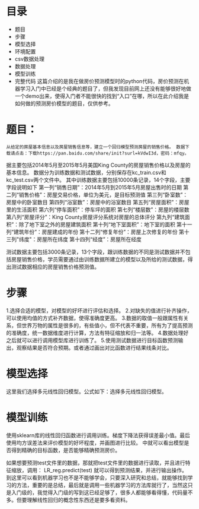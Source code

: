 # 目录
- 题目
- 步骤
- 模型选择
- 环境配置
- csv数据处理
- 数据处理
- 模型训练
- 完整代码
这篇介绍的是我在做房价预测模型时的python代码，房价预测在机器学习入门中已经是个经典的题目了，但我发现目前网上还没有能够很好地做一个demo出来，使得入门者不能很快的找到“入口”在哪，所以在此介绍我是如何做的预测房价模型的题目，仅供参考。

# 题目：
    从给定的房屋基本信息以及房屋销售信息等，建立一个回归模型预测房屋的销售价格。 数据下载请点击：下载https://pan.baidu.com/share/init?surl=kVdwI3d，密码：mfqy。
 据主要包括2014年5月至2015年5月美国King County的房屋销售价格以及房屋的基本信息。 数据分为训练数据和测试数据，分别保存在kc_train.csv和kc_test.csv两个文件中。 其中训练数据主要包括10000条记录，14个字段，主要字段说明如下
 第一列“销售日期”：2014年5月到2015年5月房屋出售时的日期 
 第二列“销售价格”：房屋交易价格，单位为美元，是目标预测值
 第三列“卧室数”：房屋中的卧室数目 
 第四列“浴室数”：房屋中的浴室数目 
 第五列“房屋面积”：房屋里的生活面积 
 第六列“停车面积”：停车坪的面积 
 第七列“楼层数”：房屋的楼层数 
 第八列“房屋评分”：King County房屋评分系统对房屋的总体评分 
 第九列“建筑面积”：除了地下室之外的房屋建筑面积 
 第十列“地下室面积”：地下室的面积 
 第十一列“建筑年份”：房屋建成的年份 
 第十二列“修复年份”：房屋上次修复的年份 
 第十三列"纬度"：房屋所在纬度 
 第十四列“经度”：房屋所在经度

 测试数据主要包括3000条记录，13个字段，跟训练数据的不同是测试数据并不包括房屋销售价格，学员需要通过由训练数据所建立的模型以及所给的测试数据，得出测试数据相应的房屋销售价格预测值。

# 步骤
1.选择合适的模型，对模型的好坏进行评估和选择。
2.对缺失的值进行补齐操作，可以使用均值的方式补齐数据，使得准确度更高。
3.数据的取值一般跟属性有关系，但世界万物的属性是很多的，有些值小，但不代表不重要，所有为了提高预测的准确度，统一数据维度进行计算，方法有特征缩放和归一法等。
4.数据处理好之后就可以进行调用模型库进行训练了。
5.使用测试数据进行目标函数预测输出，观察结果是否符合预期。或者通过画出对比函数进行结果线条对比。

# 模型选择
这里我们选择多元线性回归模型。公式如下：选择多元线性回归模型。 

# 模型训练
使用sklearn库的线性回归函数进行调用训练。梯度下降法获得误差最小值。最后使用均方误差法来评价模型的好坏程度，并画图进行比较。
中就可以看出模型是否得到精确的目标函数，是否能够精确预测房价。

如果想要预测test文件里的数据，那就把test文件里的数据进行读取，并且进行特征缩放，调用： LR_reg.predict(test) 就可以得到预测结果，并进行输出操作。
到这里可以看到机器学习也不是不能够学会，只要深入研究和总结，就能够找到学习的方法，重要的是总结，最后就是调用一些机器学习的方法库就行了，当然这只是入门级的，我觉得入门级的写到这已经足够了，很多人都能够看得懂，代码量不多。但要理解线性回归的概念性东西还是要多看资料。